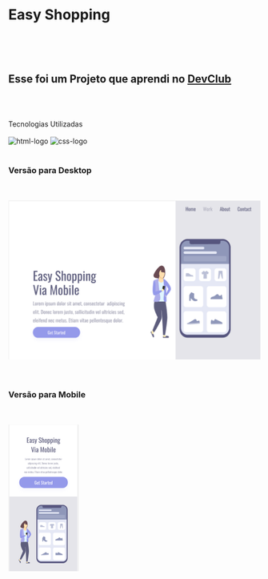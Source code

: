 <h1>Easy Shopping</h1>
<br>
<br>
<br>
<h2>Esse foi um Projeto que aprendi no <a href="https://devclub.com.br/">DevClub</a></h2>
<br>
<br>
<br>
Tecnologias Utilizadas
<br>
<br>
<img scr="https://img.shields.io/badge/html5-%23E34F26.svg?style=for-the-badge&logo=html5&logoColor=white" alt="html-logo">
<img scr="https://img.shields.io/badge/css3-%231572B6.svg?style=for-the-badge&logo=css3&logoColor=white" alt="css-logo">
<br>
<br>
<h3>Versão para Desktop</h3>
<br>
<br>
<img src="https://github.com/JCSFF1/Projeto-Shopping/blob/main/img/Desktop.png?raw=true">
<br>
<br>
<br>
<h3>Versão para Mobile</h3>
<br>
<br>
<img src="https://github.com/JCSFF1/Projeto-Shopping/blob/main/img/Mobile.png?raw=true">

